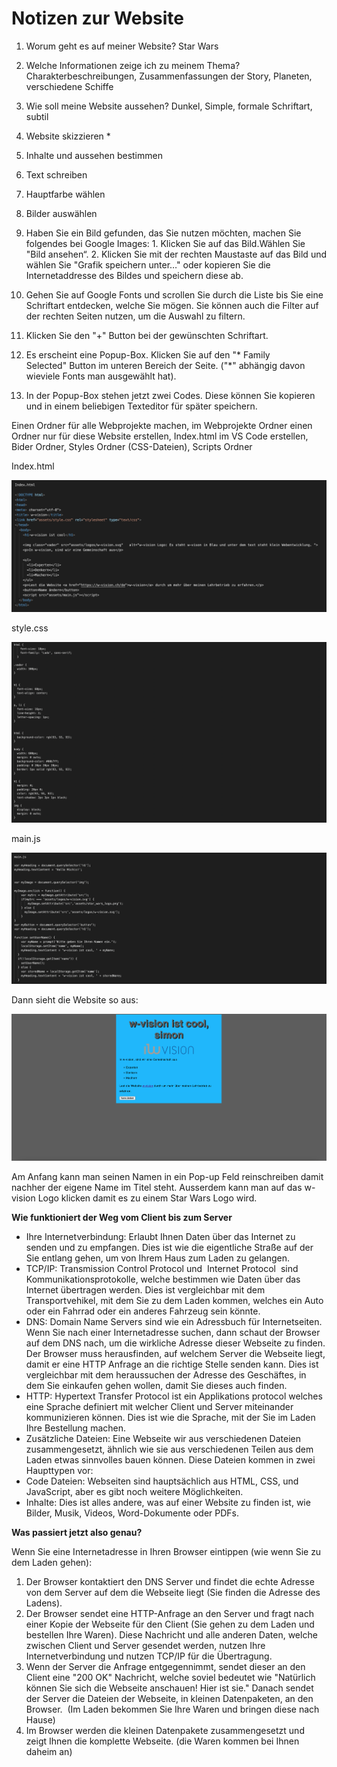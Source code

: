 <h1> Notizen zur Website </h1>


1. Worum geht es auf meiner Website?                                              Star Wars
2. Welche Informationen zeige ich zu meinem Thema?                    Charakterbeschreibungen, Zusammenfassungen der Story, Planeten, verschiedene Schiffe
3. Wie soll meine Website aussehen?                                                  Dunkel, Simple, formale Schriftart, subtil



4. Website skizzieren *
5. Inhalte und aussehen bestimmen
6. Text schreiben
7. Hauptfarbe wählen
8. Bilder auswählen
  1. Haben Sie ein Bild gefunden, das Sie nutzen möchten, machen Sie folgendes bei Google Images:
    1. Klicken Sie auf das Bild.Wählen Sie "Bild ansehen“.
    2. Klicken Sie mit der rechten Maustaste auf das Bild und wählen Sie "Grafik speichern unter…" oder kopieren Sie die Internetaddresse des Bildes und speichern diese ab.
9. Gehen Sie auf Google Fonts und scrollen Sie durch die Liste bis Sie eine Schriftart entdecken, welche Sie mögen. Sie können auch die Filter auf der rechten Seiten nutzen, um die Auswahl zu filtern.
  1. Klicken Sie den "+" Button bei der gewünschten Schriftart.
  2. Es erscheint eine Popup-Box. Klicken Sie auf den "* Family Selected" Button im unteren Bereich der Seite. ("*" abhängig davon wieviele Fonts man ausgewählt hat).
3. In der Popup-Box stehen jetzt zwei Codes. Diese können Sie kopieren und in einem beliebigen Texteditor für später speichern.


Einen Ordner für alle Webprojekte machen, im Webprojekte Ordner einen Ordner nur für diese Website erstellen, Index.html im VS Code erstellen, Bider Ordner, Styles Ordner (CSS-Dateien), Scripts Ordner  

Index.html

![Html-Dokument](/images/html-bildschirmfoto.png)

style.css

![css-Dokument](/images/css-Bildschirmfoto.png)

main.js

![Java-Script-Dokument](/images/javascript-bildschirmfoto.png)


Dann sieht die Website so aus:

![Website](/images/website-bildschirmfoto.png)

Am Anfang kann man seinen Namen in ein Pop-up Feld reinschreiben damit nachher der eigene Name im Titel steht.  Ausserdem kann man auf das w-vision Logo klicken damit es zu einem Star Wars Logo wird.




**Wie funktioniert der Weg vom Client bis zum Server**


* Ihre Internetverbindung: Erlaubt Ihnen Daten über das Internet zu senden und zu empfangen. Dies ist wie die eigentliche Straße auf der Sie entlang gehen, um von Ihrem Haus zum Laden zu gelangen.
* TCP/IP: Transmission Control Protocol und  Internet Protocol  sind Kommunikationsprotokolle, welche bestimmen wie Daten über das Internet übertragen werden. Dies ist vergleichbar mit dem Transportvehikel, mit dem Sie zu dem Laden kommen, welches ein Auto oder ein Fahrrad oder ein anderes Fahrzeug sein könnte.
* DNS: Domain Name Servers sind wie ein Adressbuch für Internetseiten. Wenn Sie nach einer Internetadresse suchen, dann schaut der Browser auf dem DNS nach, um die wirkliche Adresse dieser Webseite zu finden. Der Browser muss herausfinden, auf welchem Server die Webseite liegt, damit er eine HTTP Anfrage an die richtige Stelle senden kann. Dies ist vergleichbar mit dem heraussuchen der Adresse des Geschäftes, in dem Sie einkaufen gehen wollen, damit Sie dieses auch finden.
* HTTP: Hypertext Transfer Protocol ist ein Applikations protocol welches eine Sprache definiert mit welcher Client und Server miteinander kommunizieren können. Dies ist wie die Sprache, mit der Sie im Laden Ihre Bestellung machen.
* Zusätzliche Dateien: Eine Webseite wir aus verschiedenen Dateien zusammengesetzt, ähnlich wie sie aus verschiedenen Teilen aus dem Laden etwas sinnvolles bauen können. Diese Dateien kommen in zwei Haupttypen vor:
* Code Dateien: Webseiten sind hauptsächlich aus HTML, CSS, und JavaScript, aber es gibt noch weitere Möglichkeiten.
* Inhalte: Dies ist alles andere, was auf einer Website zu finden ist, wie Bilder, Musik, Videos, Word-Dokumente oder PDFs.



**Was passiert jetzt also genau?**

Wenn Sie eine Internetadresse in Ihren Browser eintippen (wie wenn Sie zu dem Laden gehen):
1. Der Browser kontaktiert den DNS Server und findet die echte Adresse von dem Server auf dem die Webseite liegt (Sie finden die Adresse des Ladens).
2. Der Browser sendet eine HTTP-Anfrage an den Server und fragt nach einer Kopie der Webseite für den Client (Sie gehen zu dem Laden und bestellen Ihre Waren). Diese Nachricht und alle anderen Daten, welche zwischen Client und Server gesendet werden, nutzen Ihre Internetverbindung und nutzen TCP/IP für die Übertragung.
3. Wenn der Server die Anfrage entgegennimmt, sendet dieser an den Client eine "200 OK" Nachricht, welche soviel bedeutet wie "Natürlich können Sie sich die Webseite anschauen! Hier ist sie." Danach sendet der Server die Dateien der Webseite, in kleinen Datenpaketen, an den Browser.  (Im Laden bekommen Sie Ihre Waren und bringen diese nach Hause)
4. Im Browser werden die kleinen Datenpakete zusammengesetzt und zeigt Ihnen die komplette Webseite. (die Waren kommen bei Ihnen daheim an)
